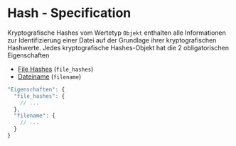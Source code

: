 # Hash - Specification

Kryptografische Hashes vom Wertetyp `Objekt` enthalten alle Informationen zur Identifizierung einer Datei auf der Grundlage ihrer kryptografischen Hashwerte.
Jedes kryptografische Hashes-Objekt hat die 2 obligatorischen Eigenschaften

* [File Hashes](types/full_product_name/product_identification_helper/hashes/hash/file_hashes-spec.de.md) (`file_hashes`)
* [Dateiname](types/full_product_name/product_identification_helper/hashes/hash/filename-spec.de.md) (`filename`)

```javascript
"Eigenschaften": {
  "file_hashes": {
    // ...
  },
  "filename": {
    // ...
  }
}
```
